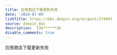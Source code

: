 ```yaml
---
title: 应用商店下载更新失败
date: '2024-07-09'
linkTitle: https://bbs.deepin.org/en/post/274893
source: deepin_bbs
description:  136******36 
disable_comments: true
---
```

应用商店下载更新失败
